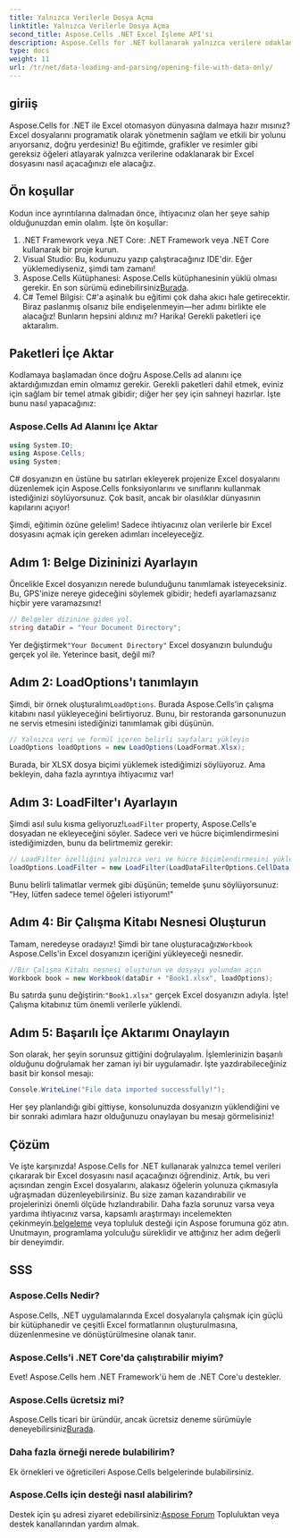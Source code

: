 ```yaml
---
title: Yalnızca Verilerle Dosya Açma
linktitle: Yalnızca Verilerle Dosya Açma
second_title: Aspose.Cells .NET Excel İşleme API'si
description: Aspose.Cells for .NET kullanarak yalnızca verilere odaklanarak Excel dosyalarını nasıl açacağınızı öğrenin. .NET geliştiricilerinin Excel işlemlerini kolaylaştırması için basit bir kılavuz.
type: docs
weight: 11
url: /tr/net/data-loading-and-parsing/opening-file-with-data-only/
---
```

## giriiş
Aspose.Cells for .NET ile Excel otomasyon dünyasına dalmaya hazır mısınız? Excel dosyalarını programatik olarak yönetmenin sağlam ve etkili bir yolunu arıyorsanız, doğru yerdesiniz! Bu eğitimde, grafikler ve resimler gibi gereksiz öğeleri atlayarak yalnızca verilerine odaklanarak bir Excel dosyasını nasıl açacağınızı ele alacağız.
## Ön koşullar
Kodun ince ayrıntılarına dalmadan önce, ihtiyacınız olan her şeye sahip olduğunuzdan emin olalım. İşte ön koşullar:
1. .NET Framework veya .NET Core: .NET Framework veya .NET Core kullanarak bir proje kurun.
2. Visual Studio: Bu, kodunuzu yazıp çalıştıracağınız IDE'dir. Eğer yüklemediyseniz, şimdi tam zamanı!
3.  Aspose.Cells Kütüphanesi: Aspose.Cells kütüphanesinin yüklü olması gerekir. En son sürümü edinebilirsiniz[Burada](https://releases.aspose.com/cells/net/).
4. C# Temel Bilgisi: C#'a aşinalık bu eğitimi çok daha akıcı hale getirecektir. Biraz paslanmış olsanız bile endişelenmeyin—her adımı birlikte ele alacağız!
Bunların hepsini aldınız mı? Harika! Gerekli paketleri içe aktaralım.
## Paketleri İçe Aktar
Kodlamaya başlamadan önce doğru Aspose.Cells ad alanını içe aktardığımızdan emin olmamız gerekir. Gerekli paketleri dahil etmek, eviniz için sağlam bir temel atmak gibidir; diğer her şey için sahneyi hazırlar. İşte bunu nasıl yapacağınız:
### Aspose.Cells Ad Alanını İçe Aktar
```csharp
using System.IO;
using Aspose.Cells;
using System;
```
C# dosyanızın en üstüne bu satırları ekleyerek projenize Excel dosyalarını düzenlemek için Aspose.Cells fonksiyonlarını ve sınıflarını kullanmak istediğinizi söylüyorsunuz. Çok basit, ancak bir olasılıklar dünyasının kapılarını açıyor!

Şimdi, eğitimin özüne gelelim! Sadece ihtiyacınız olan verilerle bir Excel dosyasını açmak için gereken adımları inceleyeceğiz.
## Adım 1: Belge Dizininizi Ayarlayın
Öncelikle Excel dosyanızın nerede bulunduğunu tanımlamak isteyeceksiniz. Bu, GPS'inize nereye gideceğini söylemek gibidir; hedefi ayarlamazsanız hiçbir yere varamazsınız!
```csharp
// Belgeler dizinine giden yol.
string dataDir = "Your Document Directory";
```
 Yer değiştirmek`"Your Document Directory"` Excel dosyanızın bulunduğu gerçek yol ile. Yeterince basit, değil mi? 
## Adım 2: LoadOptions'ı tanımlayın
 Şimdi, bir örnek oluşturalım`LoadOptions`. Burada Aspose.Cells'in çalışma kitabını nasıl yükleyeceğini belirtiyoruz. Bunu, bir restoranda garsonunuzun ne servis etmesini istediğinizi tanımlamak gibi düşünün.
```csharp
// Yalnızca veri ve formül içeren belirli sayfaları yükleyin
LoadOptions loadOptions = new LoadOptions(LoadFormat.Xlsx);
```
Burada, bir XLSX dosya biçimi yüklemek istediğimizi söylüyoruz. Ama bekleyin, daha fazla ayrıntıya ihtiyacımız var!
## Adım 3: LoadFilter'ı Ayarlayın
 Şimdi asıl sulu kısma geliyoruz!`LoadFilter` property, Aspose.Cells'e dosyadan ne ekleyeceğini söyler. Sadece veri ve hücre biçimlendirmesini istediğimizden, bunu da belirtmemiz gerekir:
```csharp
// LoadFilter özelliğini yalnızca veri ve hücre biçimlendirmesini yükleyecek şekilde ayarlayın
loadOptions.LoadFilter = new LoadFilter(LoadDataFilterOptions.CellData);
```
Bunu belirli talimatlar vermek gibi düşünün; temelde şunu söylüyorsunuz: "Hey, lütfen sadece temel öğeleri istiyorum!"
## Adım 4: Bir Çalışma Kitabı Nesnesi Oluşturun
 Tamam, neredeyse oradayız! Şimdi bir tane oluşturacağız`Workbook` Aspose.Cells'in Excel dosyanızın içeriğini yükleyeceği nesnedir.
```csharp
//Bir Çalışma Kitabı nesnesi oluşturun ve dosyayı yolundan açın
Workbook book = new Workbook(dataDir + "Book1.xlsx", loadOptions);
```
 Bu satırda şunu değiştirin:`"Book1.xlsx"` gerçek Excel dosyanızın adıyla. İşte! Çalışma kitabınız tüm önemli verilerle yüklendi.
## Adım 5: Başarılı İçe Aktarımı Onaylayın
Son olarak, her şeyin sorunsuz gittiğini doğrulayalım. İşlemlerinizin başarılı olduğunu doğrulamak her zaman iyi bir uygulamadır. İşte yazdırabileceğiniz basit bir konsol mesajı:
```csharp
Console.WriteLine("File data imported successfully!");
```
Her şey planlandığı gibi gittiyse, konsolunuzda dosyanızın yüklendiğini ve bir sonraki adımlara hazır olduğunuzu onaylayan bu mesajı görmelisiniz!
## Çözüm
Ve işte karşınızda! Aspose.Cells for .NET kullanarak yalnızca temel verileri çıkararak bir Excel dosyasını nasıl açacağınızı öğrendiniz. Artık, bu veri açısından zengin Excel dosyalarını, alakasız öğelerin yolunuza çıkmasıyla uğraşmadan düzenleyebilirsiniz. Bu size zaman kazandırabilir ve projelerinizi önemli ölçüde hızlandırabilir.
 Daha fazla sorunuz varsa veya yardıma ihtiyacınız varsa, kapsamlı araştırmayı incelemekten çekinmeyin.[belgeleme](https://reference.aspose.com/cells/net/) veya topluluk desteği için Aspose forumuna göz atın. Unutmayın, programlama yolculuğu süreklidir ve attığınız her adım değerli bir deneyimdir.
## SSS
### Aspose.Cells Nedir?
Aspose.Cells, .NET uygulamalarında Excel dosyalarıyla çalışmak için güçlü bir kütüphanedir ve çeşitli Excel formatlarının oluşturulmasına, düzenlenmesine ve dönüştürülmesine olanak tanır.
### Aspose.Cells'i .NET Core'da çalıştırabilir miyim?
Evet! Aspose.Cells hem .NET Framework'ü hem de .NET Core'u destekler.
### Aspose.Cells ücretsiz mi?
 Aspose.Cells ticari bir üründür, ancak ücretsiz deneme sürümüyle deneyebilirsiniz[Burada](https://releases.aspose.com/).
### Daha fazla örneği nerede bulabilirim?
Ek örnekleri ve öğreticileri Aspose.Cells belgelerinde bulabilirsiniz.
### Aspose.Cells için desteği nasıl alabilirim?
 Destek için şu adresi ziyaret edebilirsiniz:[Aspose Forum](https://forum.aspose.com/c/cells/9) Topluluktan veya destek kanallarından yardım almak.